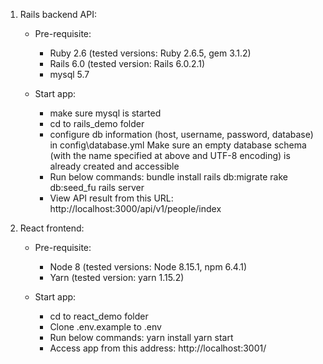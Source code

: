 1. Rails backend API:
    - Pre-requisite:
        + Ruby 2.6 (tested versions: Ruby 2.6.5, gem 3.1.2)
        + Rails 6.0 (tested version: Rails 6.0.2.1)
        + mysql 5.7
        
    - Start app:
        + make sure mysql is started
        + cd to rails_demo folder
        + configure db information (host, username, password, database) in config\database.yml
          Make sure an empty database schema (with the name specified at above and UTF-8 encoding) is already created and accessible
        + Run below commands:
            bundle install
            rails db:migrate
            rake db:seed_fu
            rails server
        + View API result from this URL: http://localhost:3000/api/v1/people/index
        
2. React frontend:
    - Pre-requisite:
        + Node 8 (tested versions: Node 8.15.1, npm 6.4.1)
        + Yarn (tested version: yarn 1.15.2)
        
    - Start app:
        + cd to react_demo folder
        + Clone .env.example to .env
        + Run below commands:
            yarn install
            yarn start
        + Access app from this address: http://localhost:3001/